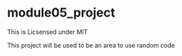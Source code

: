 # module05_project

This is Licsensed under MIT

This project will be used to be an area to use random code 
